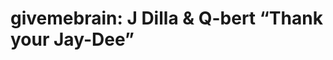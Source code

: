 <!--
id: 50165162
link: http://tumblr.atmos.org/post/50165162/givemebrain-j-dilla-q-bert-thank-your-jay-dee
slug: givemebrain-j-dilla-q-bert-thank-your-jay-dee
date: Sun Sep 14 2008 17:01:30 GMT-0700 (PDT)
publish: 2008-09-014
tags: 
title: givemebrain:
J Dilla &amp; Q-bert “Thank your Jay-Dee”
-->


givemebrain:
J Dilla &amp; Q-bert “Thank your Jay-Dee”
======================================================




